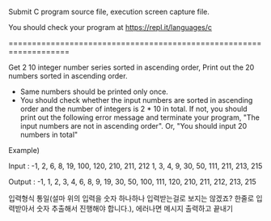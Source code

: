 Submit C program source file, execution screen capture file.

You should check your program at https://repl.it/languages/c

 

===================================================================

 

Get 2 10 integer number series sorted in ascending order,
Print out the 20 numbers sorted in ascending order.

- Same numbers should be printed only once.
- You should check whether the input numbers are sorted in ascending order and the number of integers is 2 * 10 in total.
If not, you should print out the following error message and terminate your program,
"The input numbers are not in ascending order".
Or, "You should input 20 numbers in total"

 


Example)

Input :
-1, 2, 6, 8, 19, 100, 120, 210, 211, 212
1, 3, 4, 9, 30, 50, 111, 211, 213, 215

Output :
-1, 1, 2, 3, 4, 6, 8, 9, 19, 30, 50, 100, 111, 120, 210, 211, 212, 213, 215

 

 

입력형식 통일(설마 위의 입력을 숫자 하나하나 입력받는걸로 보지는 않겠죠? 한줄로 입력받아서 숫자 추출해서 진행해야 합니다.), 에러나면 메시지 출력하고 끝내기